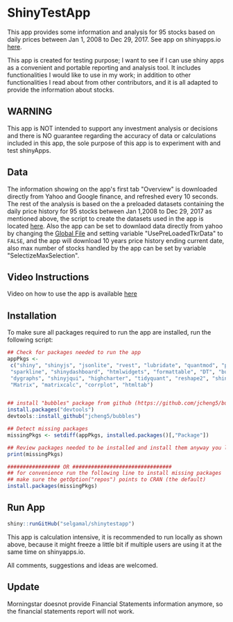 # ShinyTestApp
This app provides some information and analysis for 95 stocks based on daily prices between Jan 1, 2008 to Dec 29, 2017. See app on shinyapps.io [here](https://selgamal.shinyapps.io/ShinyTestApp/).

This app is created for testing purpose; I want to see if I can use shiny apps as a convenient and portable reporting and analysis tool. It includes functionalities I would like to use in my work; in addition to other functionalities I read about from other contributors, and it is all adapted to provide the information about stocks. 

## **WARNING**
This app is NOT intended to support any investment analysis or decisions and there is NO guarantee regarding the accuracy of data or calculations included in this app, the sole purpose of this app is to experiment with and test shinyApps.

## **Data**
The information showing on the app's first tab  "Overview" is downloaded directly from Yahoo and Google finance, and refreshed every 10 seconds. The rest of the analysis is based on the a preloaded datasets containing the daily price history for 95 stocks between Jan 1,2008 to Dec 29, 2017 as mentioned above, the script to create the datasets used in the app is located [here](RDSs/ScriptToCreatePreloadedHistory.R). Also the app can be set to downlaod data directly from yahoo by changing the [Global File](Global/Global.R) and setting variable "UsePreLoadedTkrData" to `FALSE`, and the app will download 10 years price history ending current date,  also max number of stocks handled by the app can be set by variable "SelectizeMaxSelection".

## **Video Instructions**
Video on how to use the app is available [here](https://youtu.be/xuX83kEm24g)
 
 ## **Installation**
 To make sure all packages required to run the app are installed, run the following script:
 ```r
 ## Check for packages needed to run the app
appPkgs <- 
  c("shiny", "shinyjs", "jsonlite", "rvest", "lubridate", "quantmod", "plyr", "dplyr",
  "sparkline", "shinydashboard", "htmlwidgets", "formattable", "DT", "bubbles", 
  "dygraphs", "shinyjqui", "highcharter", "tidyquant", "reshape2", "shinyBS", "tseries",
  "Matrix", "matrixcalc", "corrplot", "htmltab")


## install "bubbles" package from github (https://github.com/jcheng5/bubbles)
install.packages("devtools")
devtools::install_github("jcheng5/bubbles")

## Detect missing packages
missingPkgs <- setdiff(appPkgs, installed.packages()[,"Package"])

## Review packages needed to be installed and install them anyway you like
print(missingPkgs)

################# OR ################################
## for convenience run the following line to install missing packages
## make sure the getOption("repos") points to CRAN (the default)
install.packages(missingPkgs)
 ```
 ## **Run App**
 ```r
 shiny::runGitHub("selgamal/shinytestapp")
 ```
This app is calculation intensive, it is recommended to run locally as shown above, because it might freeze a little bit if multiple users are using it at the same time on shinyapps.io.
 
 All comments, suggestions and ideas are welcomed.
 
## **Update**
Morningstar doesnot provide Financial Statements information anymore, so the financial statements report will not work.
